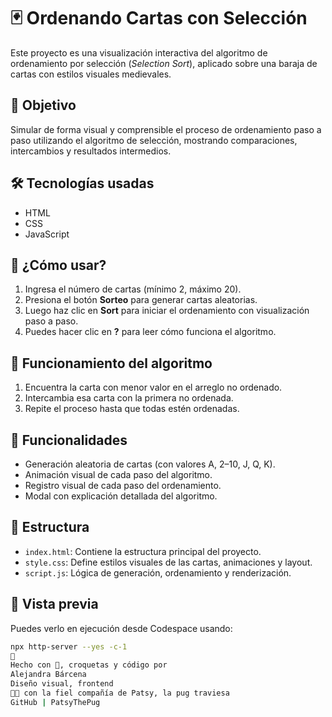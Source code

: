 # 🃏 Ordenando Cartas con Selección

Este proyecto es una visualización interactiva del algoritmo de ordenamiento por selección (*Selection Sort*), aplicado sobre una baraja de cartas con estilos visuales medievales.

## 🎯 Objetivo

Simular de forma visual y comprensible el proceso de ordenamiento paso a paso utilizando el algoritmo de selección, mostrando comparaciones, intercambios y resultados intermedios.

## 🛠️ Tecnologías usadas

- HTML
- CSS
- JavaScript

## 🚀 ¿Cómo usar?

1. Ingresa el número de cartas (mínimo 2, máximo 20).
2. Presiona el botón **Sorteo** para generar cartas aleatorias.
3. Luego haz clic en **Sort** para iniciar el ordenamiento con visualización paso a paso.
4. Puedes hacer clic en **?** para leer cómo funciona el algoritmo.

## 🧠 Funcionamiento del algoritmo

1. Encuentra la carta con menor valor en el arreglo no ordenado.
2. Intercambia esa carta con la primera no ordenada.
3. Repite el proceso hasta que todas estén ordenadas.

## 📝 Funcionalidades

- Generación aleatoria de cartas (con valores A, 2–10, J, Q, K).
- Animación visual de cada paso del algoritmo.
- Registro visual de cada paso del ordenamiento.
- Modal con explicación detallada del algoritmo.

## 📂 Estructura

- `index.html`: Contiene la estructura principal del proyecto.
- `style.css`: Define estilos visuales de las cartas, animaciones y layout.
- `script.js`: Lógica de generación, ordenamiento y renderización.

## 👀 Vista previa

Puedes verlo en ejecución desde Codespace usando:

```bash
npx http-server --yes -c-1
🐾
Hecho con 💜, croquetas y código por
Alejandra Bárcena
Diseño visual, frontend 
🐶✨ con la fiel compañía de Patsy, la pug traviesa
GitHub | PatsyThePug
